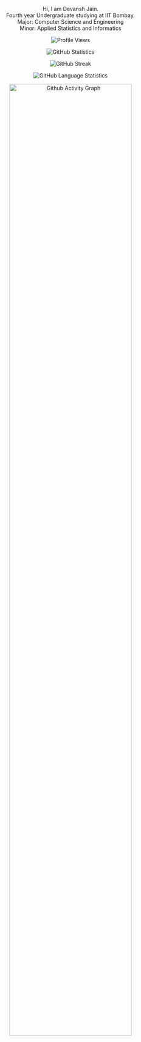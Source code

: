 <p align="center"> Hi, I am Devansh Jain. <br> Fourth year Undergraduate studying at IIT Bombay. <br> Major: Computer Science and Engineering <br> Minor: Applied Statistics and Informatics </p>

<p align="center">
  <img alt="Profile Views" src="https://komarev.com/ghpvc/?username=devansh-dvj&style=plastic&color=blueviolet"/>
</p>

<p align="center">
  <img alt="GitHub Statistics" src="https://github-readme-stats.vercel.app/api?username=devansh-dvj&count_private=true&show_icons=true&theme=dracula">
</p>

<p align="center">
  <img alt="GitHub Streak" src="http://github-readme-streak-stats.herokuapp.com?user=devansh-dvj&theme=dracula">
</p>

<p align="center">
  <img alt="GitHub Language Statistics" src="https://github-readme-stats.vercel.app/api/top-langs/?username=devansh-dvj&layout=compact&theme=dark&langs_count=10&hide=html,objective-c,jupyter%20notebook,scss">
</p>

<p align="center">
  <img alt="Github Activity Graph" src="https://github-readme-activity-graph.cyclic.app/graph?username=devansh-dvj&theme=dracula" width="80%">
</p>
